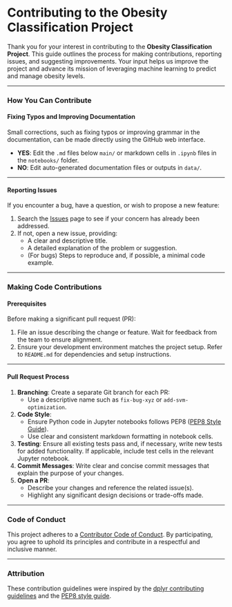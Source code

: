 # Contributing to the Obesity Classification Project

Thank you for your interest in contributing to the **Obesity Classification Project**. This guide outlines the process for making contributions, reporting issues, and suggesting improvements. Your input helps us improve the project and advance its mission of leveraging machine learning to predict and manage obesity levels.

---

### How You Can Contribute

#### Fixing Typos and Improving Documentation
Small corrections, such as fixing typos or improving grammar in the documentation, can be made directly using the GitHub web interface.

-   **YES**: Edit the `.md` files below `main/` or markdown cells in `.ipynb` files in the `notebooks/` folder.
-   **NO**: Edit auto-generated documentation files or outputs in `data/`.

---

#### Reporting Issues
If you encounter a bug, have a question, or wish to propose a new feature:
1. Search the [Issues](https://github.com/UBC-MDS/obesity-classifier-group17/issues) page to see if your concern has already been addressed.
2. If not, open a new issue, providing:
   - A clear and descriptive title.
   - A detailed explanation of the problem or suggestion.
   - (For bugs) Steps to reproduce and, if possible, a minimal code example.

---

### Making Code Contributions

#### Prerequisites
Before making a significant pull request (PR):
1. File an issue describing the change or feature. Wait for feedback from the team to ensure alignment.
2. Ensure your development environment matches the project setup. Refer to `README.md` for dependencies and setup instructions.

---

#### Pull Request Process
1. **Branching**: Create a separate Git branch for each PR:
   - Use a descriptive name such as `fix-bug-xyz` or `add-svm-optimization`.
2. **Code Style**:
   - Ensure Python code in Jupyter notebooks follows PEP8 ([PEP8 Style Guide](https://www.python.org/dev/peps/pep-0008/)).
   - Use clear and consistent markdown formatting in notebook cells.
3. **Testing**: Ensure all existing tests pass and, if necessary, write new tests for added functionality. If applicable, include test cells in the relevant Jupyter notebook.
4. **Commit Messages**: Write clear and concise commit messages that explain the purpose of your changes.
5. **Open a PR**:
   - Describe your changes and reference the related issue(s).
   - Highlight any significant design decisions or trade-offs made.

---

### Code of Conduct
This project adheres to a [Contributor Code of Conduct](CODE_OF_CONDUCT.md). By participating, you agree to uphold its principles and contribute in a respectful and inclusive manner.

---

### Attribution
These contribution guidelines were inspired by the [dplyr contributing guidelines](https://github.com/tidyverse/dplyr/blob/master/.github/CONTRIBUTING.md) and the [PEP8 style guide](https://www.python.org/dev/peps/pep-0008/).

